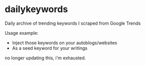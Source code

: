 # dailykeywords

Daily archive of trending keywords I scraped from Google Trends

Usage example:
- Inject those keywords on your autoblogs/websites
- As a seed keyword for your writings

no longer updating this, i'm exhausted.
